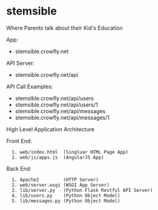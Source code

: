 # stemsible

Where Parents talk about their Kid's Education

App:

   - stemsible.crowfly.net

API Server:

   - stemsible.crowfly.net/api

API Call Examples:

   - stemsible.crowfly.net/api/users
   - stemsible.crowfly.net/api/users/1
   - stemsible.crowfly.net/api/messages
   - stemsible.crowfly.net/api/messages/1


High Level Application Architecture

   Front End:

      1. web/index.html  (Singluar HTML Page App)
      2. web/js/apps.js  (AngularJS App)

   Back End:

      1. Apache2         (HTTP Server)
      2. web/server.wsgi (WSGI App Server)
      3. lib/server.py   (Python Flask Restful API Server)
      4. lib/users.py    (Python Object Model)
      5. lib/messages.py (Python Object Model)
